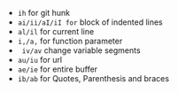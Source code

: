 - `ih` for git hunk
- `ai/ii/aI/iI for` block of indented lines
- `al/il` for current line
- `i,/a,` for function parameter
- ` iv/av` change variable segments
- `au/iu` for url
- `ae/ie` for entire buffer
- `ib/ab` for Quotes, Parenthesis and braces
